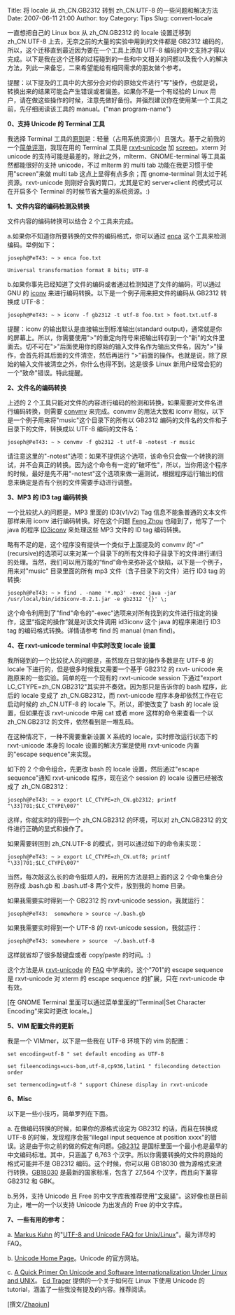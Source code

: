 Title: 将 locale 从 zh_CN.GB2312 转到 zh_CN.UTF-8 的一些问题和解决方法
Date: 2007-06-11 21:00
Author: toy
Category: Tips
Slug: convert-locale

一直想把自己的 Linux box 从 zh\_CN.GB2312 的 locale 设置迁移到
zh\_CN.UTF-8 上去，无奈之前的大量的实验中用到的文件都是 GB2312
编码的，所以，这个迁移直到最近因为要在一个工具上添加 UTF-8
编码的中文支持才得以完成。以下是我在这个迁移的过程碰到的一些和中文相关的问题以及我个人的解决方法，列此一来备忘，二来希望能给有相同需求的朋友做个参考。

提醒：以下提及的工具中的大部分会对你的原始文件进行"写"操作，也就是说，
转换出来的结果可能会产生错误或者偏差。如果你不是一个有经验的 Linux
用户，请在做这些操作的时候，注意先做好备份。并强烈建议你在使用某一个工具之
前，先仔细阅读该工具的 manual。("man program-name")

**0、支持 Unicode 的 Terminal 工具**

我选择 Terminal
工具的[原则](http://ihome.ust.hk/blogs/home/josephwu/GNU_slash_Linux/2006/03/23/Wanted-a-terminal-emulator-substitute.html)是：轻量（占用系统资源小）且强大。基于之前我的一个[简单评测](http://ihome.ust.hk/blogs/home/josephwu/GNU_slash_Linux/2006/03/24/Terminal-Emulator-Comparison.html)，我现在用的
Terminal 工具是
[rxvt-unicode](http://software.schmorp.de/pkg/rxvt-unicode.html) 加
[screen](http://www.gnu.org/software/screen/)。xterm 对 unicode
的支持可能是最差的，除此之外，mlterm、GNOME-terminal
等工具虽然都能很好的支持 unicode，不过 mlterm 的 multi tab
功能在我更习惯于使用"screen"来做 multi tab 这点上显得有点多余；而
gnome-terminal 则太过于耗资源。rxvt-unicode 则刚好合我的胃口，尤其是它的
server+client 的模式可以在开启多个 Terminal 的时候节省大量的系统资源。:)

**1、文件内容的编码检测及转换**

文件内容的编码转换可以结合 2 个工具来完成。

a.如果你不知道你所要转换的文件的编码格式，你可以通过
[enca](http://trific.ath.cx/software/enca/)
这个工具来检测编码。举例如下：

`joseph@PeT43: ~ > enca foo.txt`

`Universal transformation format 8 bits; UTF-8`

b.如果你事先已经知道了文件的编码或者通过检测知道了文件的编码，可以通过
GNU 的 [iconv](http://www.gnu.org/software/libiconv/)
来进行编码转换。以下是一个例子用来把文件的编码从 GB2312 转换成 UTF-8：

`joseph@PeT43: ~ > iconv -f gb2312 -t utf-8 foo.txt > foot.txt.utf-8`

提醒：iconv 的输出默认是直接输出到标准输出(standard
output)，通常就是你的屏幕上。所以，你需要使用">"的重定向符号来把输出转存到一个"新"的文件里面去。切不可在">"后面使用你的原始的输入文件名作为输出文件名，因为">"操作，会首先将其后面的文件清空，然后再运行
">"前面的操作。也就是说，除了原始的输入文件被清空之外，你什么也得不到。这是很多
Linux 新用户经常会犯的一个"致命"错误。特此提醒。

**2、文件名的编码转换**

上述的 2
个工具只能对文件的内容进行编码的检测和转换，如果需要对文件名进行编码转换，则需要
[convmv](http://j3e.de/linux/convmv/man/) 来完成。convmv 的用法大致和
iconv 相似，以下是一个例子用来将"music"这个目录下的所有以 GB2312
编码的文件名的文件和子目录下的文件，转换成以 UTF-8 编码的文件名：

`joseph@PeT43: ~ > convmv -f gb2312 -t utf-8 -notest -r music`

请注意这里的"-notest"选项：如果不提供这个选项，该命令只会做一个转换的测试，并不会真正的转换。因为这个命令有一定的"破坏性"，所以，当你用这个程序的时候，最好是先不用"-notest"这个选项来做一遍测试，根据程序运行输出的信息来确定是否有个别的文件需要手动进行调整。

**3、MP3 的 ID3 tag 编码转换**

一个比较扰人的问题是，MP3 里面的 ID3(v1/v2) Tag
信息不能象普通的文本文件那样来用 iconv 进行编码转换。好在这个问题 [Feng
Zhou](http://www.cs.berkeley.edu/~zf/) 也碰到了，他写了一个 java 的程序
[ID3iconv](http://www.cs.berkeley.edu/~zf/id3iconv/) 来处理这些 MP3
文件的 ID tag 编码转换。

略有不足的是，这个程序没有提供一个类似于上面提及的 convmv
的"-r"(recursive)的选项可以来对某一个目录下的所有文件和子目录下的文件进行递归的处理。当然，我们可以用万能的“find”命令来弥补这个缺陷，以下是一个例子，用来对"music"
目录里面的所有 mp3 文件（含子目录下的文件）进行 ID3 tag 的转换:

`joseph@PeT43: ~ > find . -name '*.mp3' -exec java -jar /usr/local/bin/id3iconv-0.2.1.jar -e gb2312 '{}' \;`

这个命令利用到了"find"命令的"-exec"选项来对所有找到的文件进行指定的操作，这里“指定的操作”就是对该文件调用
id3iconv 这个 java 的程序来进行 ID3 tag 的编码格式转换。详情请参考 find
的 manual (man find)。

**4、在 rxvt-unicode terminal 中实时改变 locale 设置**

我所碰到的一个比较扰人的问题是，虽然现在日常的操作多数是在 UTF-8 的
locale 下进行的，但是很多时候我又需要一个基于 GB2312 的 rxvt- unicode
来跑原来的一些实验。简单的在一个现有的 rxvt-unicode session
下通过"export LC\_CTYPE=zh\_CN.GB2312"其实并不奏效。因为那只是告诉你的
bash 程序，此后的 locale 变成了 zh\_CN.GB2312，而 rxvt-unicode
程序本身却依然工作在它启动时候的 zh\_CN.UTF-8 的 locale
下。所以，即使改变了 bash 的 locale 设置，但如果在该 rxvt-unicode 中用
cat 或者 more 这样的命令来查看一个以 zh\_CN.GB2312
的文件，依然看到是一堆乱码。

在这种情况下，一种不需要重新设置 X 系统的 locale，实时修改运行状态下的
rxvt-unicode 本身的 locale 设置的解决方案是使用 rxvt-unicode
内置的"escape sequence"来实现。

如下的 2 个命令组合，先更改 bash 的 locale 设置，然后通过"escape
sequence"通知 rxvt-unicode 程序，现在这个 session 的 locale
设置已经被改成了 zh\_CN.GB2312：

`joseph@PeT43: ~ > export LC_CTYPE=zh_CN.gb2312; printf "\33]701;$LC_CTYPE\007"`

这样，你就实时的得到一个 zh\_CN.GB2312 的环境，可以对 zh\_CN.GB2312
的文件进行正确的显式和操作了。

如果需要转回到 zh\_CN.UTF-8 的模式，则可以通过如下的命令来实现：

`joseph@PeT43: ~ > export LC_CTYPE=zh_CN.utf8; printf "\33]701;$LC_CTYPE\007"`

当然，每次敲这么长的命令挺烦人的，我用的方法是把上面的这 2
个命令集合分别存成 .bash.gb 和 .bash.utf-8 两个文件，放到我的 home
目录。

如果我需要实时得到一个 GB2312 的 rxvt-unicode session，我就运行：

`joseph@PeT43:  somewhere > source ~/.bash.gb`

如果我需要实时得到一个 UTF-8 的 rxvt-unicode session，我就运行：

`joseph@PeT43: somewhere > source  ~/.bash.utf-8`

这样就省却了很多敲键盘或者 copy/paste 的时间。:)

这个方法是从
[rxvt-unicode](http://software.schmorp.de/pkg/rxvt-unicode.html) 的
[FAQ](http://cvs.schmorp.de/rxvt-unicode/doc/rxvt.7.html)
中学来的。这个"701"的 escape sequence 是 rxvt-unicode 对 xterm 的 escape
sequence 的扩展，只在 rxvt-unicode 中有效。

[在 GNOME Terminal 里面可以通过菜单里面的"Terminal|Set Character
Encoding"来实时更改 locale。]

**5、VIM 配置文件的更新**

我是一个 VIMmer，以下是一些我在 UTF-8 环境下的 vim 的配置：

`set encoding=utf-8 " set default encoding as UTF-8`

`set fileencodings=ucs-bom,utf-8,cp936,latin1 " fileconding detection order`

`set termencoding=utf-8 " support Chinese display in rxvt-unicode`

**6、Misc**

以下是一些小技巧，简单罗列在下面。

a. 在做编码转换的时候，如果你的源格式设定为 GB2312 的话，而且在转换成
UTF-8 的时候，发现程序会报“illegal input sequence at position
xxxx"的错误。这是由于你之前的做的假定有问题。[GB2312](http://zh.wikipedia.org/wiki/GB_2312)
是国标里面一个最小也是最早的中文编码标准。其中，只涵盖了 6,763
个汉字。所以你需要转换的文件的原始的格式可能并不是 GB2312
编码。这个时候，你可以用 GB18030
做为源格式来进行转换。[GB18030](http://zh.wikipedia.org/wiki/GB_18030)
是最新的国家标准，包含了 27,564 个汉字，而且向下兼容 GB2312 和 GBK。

b.另外，支持 Unicode 且 Free
的中文字库我推荐使用"[文泉驿](http://wqy.sourceforge.net/cgi-bin/index.cgi)"。这好像也是目前为止，唯一的一个以支持
Unicode 为出发点的 Free 的中文字库。

**7、一些有用的参考：**

a. [Markus Kuhn](http://www.cl.cam.ac.uk/~mgk25/) 的"[UTF-8 and Unicode
FAQ for
Unix/Linux](http://www.cl.cam.ac.uk/~mgk25/unicode.html)"。最为详尽的
FAQ。

b. [Unicode Home Page](http://www.unicode.org/)。Unicode 的官方网站。

c. [A Quick Primer On Unicode and Software Internationalization Under
Linux and UNIX](http://eyegene.ophthy.med.umich.edu/unicode/)。 [Ed
Trager](mailto:ehtrager@umich.edu) 提供的一个关于如何在 Linux 下使用
Unicode 的 tutorial，涵盖了一些我没有提及的内容。推荐阅读。

[撰文/[Zhaojun](http://ihome.ust.hk/blogs/home/josephwu/)]
